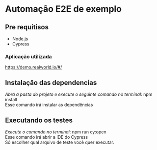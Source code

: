 # Automação E2E de exemplo

## Pre requitisos
- Node.js
- Cypress

### Aplicação utilizada
https://demo.realworld.io/#/

## Instalação das dependencias

*Abra a pasta do projeto e execute o seguinte comando no terminal*: npm install <br>
Esse comando irá instalar as dependências


## Executando os testes

*Execute o comando no terminal*: npm run cy:open <br>
Esse comando irá abrir a IDE do Cypress <br>
Só escolher qual arquivo de teste você quer executar. <br> <br>
